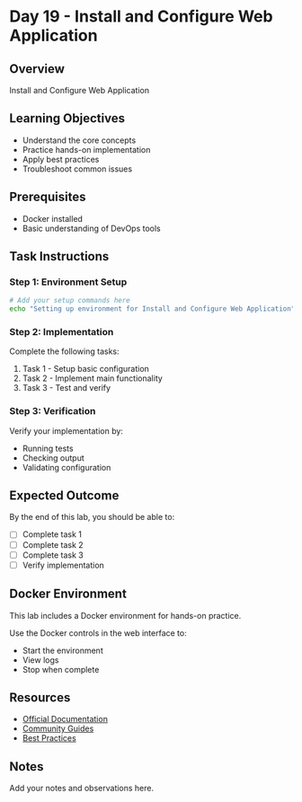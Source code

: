 # Day 19 - Install and Configure Web Application

## Overview
Install and Configure Web Application

## Learning Objectives
- Understand the core concepts
- Practice hands-on implementation
- Apply best practices
- Troubleshoot common issues

## Prerequisites
- Docker installed
- Basic understanding of DevOps tools

## Task Instructions

### Step 1: Environment Setup
```bash
# Add your setup commands here
echo "Setting up environment for Install and Configure Web Application"
```

### Step 2: Implementation
Complete the following tasks:
1. Task 1 - Setup basic configuration
2. Task 2 - Implement main functionality
3. Task 3 - Test and verify

### Step 3: Verification
Verify your implementation by:
- Running tests
- Checking output
- Validating configuration

## Expected Outcome
By the end of this lab, you should be able to:
- [ ] Complete task 1
- [ ] Complete task 2
- [ ] Complete task 3
- [ ] Verify implementation

## Docker Environment
This lab includes a Docker environment for hands-on practice.

Use the Docker controls in the web interface to:
- Start the environment
- View logs
- Stop when complete

## Resources
- [Official Documentation](#)
- [Community Guides](#)
- [Best Practices](#)

## Notes
Add your notes and observations here.
